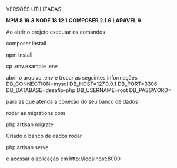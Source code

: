 VERSÕES UTILIZADAS 

<b>NPM 8.19.3</b>
<b>NODE 18.12.1</b>
<b>COMPOSER 2.1.6</b>
<b>LARAVEL 9</b>

Ao abrir o projeto executar os comandos

composer install

npm install

cp .env.example .env

abrir o arquivo .env e trocar as seguintes informações
DB_CONNECTION=mysql
DB_HOST=127.0.0.1
DB_PORT=3306
DB_DATABASE=desafio-php
DB_USERNAME=root
DB_PASSWORD=

para as que atenda a conexão do seu banco de dados

rodar as migrations com 

php artisan migrate

Criado o banco de dados rodar 

php artisan serve

e acessar a aplicação em http://localhost:8000
